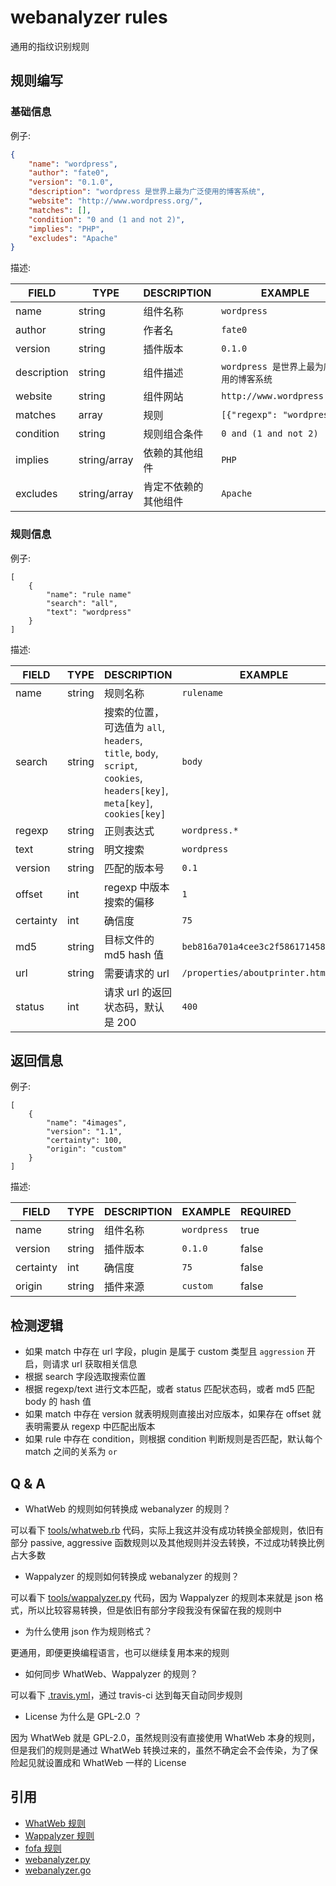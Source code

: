 # webanalyzer rules

通用的指纹识别规则

## 规则编写

### 基础信息

例子:

```json
{
    "name": "wordpress",
    "author": "fate0",
    "version": "0.1.0",
    "description": "wordpress 是世界上最为广泛使用的博客系统",
    "website": "http://www.wordpress.org/",
    "matches": [],
    "condition": "0 and (1 and not 2)",
    "implies": "PHP",
    "excludes": "Apache"
}
```

描述:

| FIELD       | TYPE   | DESCRIPTION  | EXAMPLE                                    | REQUIRED |
|-------------|--------|--------------|--------------------------------------------|----------|
| name        | string | 组件名称     | `wordpress`                                | true     |
| author      | string | 作者名       | `fate0`                                    | false    |
| version     | string | 插件版本     | `0.1.0`                                    | false    |
| description | string | 组件描述     | `wordpress 是世界上最为广泛使用的博客系统` | false    |
| website     | string | 组件网站     | `http://www.wordpress.org/`                | false    |
| matches     | array  | 规则         | `[{"regexp": "wordpress"}]`                | true     |
| condition   | string | 规则组合条件 | `0 and (1 and not 2)`                        | false    |
| implies     | string/array | 依赖的其他组件 | `PHP`                               | false    |
| excludes    | string/array | 肯定不依赖的其他组件 | `Apache`                       | false    |


### 规则信息

例子:

```
[
    {
        "name": "rule name"
        "search": "all",
        "text": "wordpress"
    }
]
```

描述:

| FIELD      | TYPE   | DESCRIPTION                                                             | EXAMPLE                            |
|------------|--------|-------------------------------------------------------------------------|------------------------------------|
| name       | string | 规则名称                                                                | `rulename`                         |
| search     | string | 搜索的位置，可选值为 `all`, `headers`, `title`, `body`, `script`, `cookies`, `headers[key]`, `meta[key]`, `cookies[key]`| `body`                              |
| regexp     | string | 正则表达式                                                              | `wordpress.*`                      |
| text       | string | 明文搜索                                                                | `wordpress`                        |
| version    | string | 匹配的版本号                                                            | `0.1`                              |
| offset     | int    | regexp 中版本搜索的偏移                                                  | `1`                                |
| certainty  | int    | 确信度                                                                  | `75`                               |
| md5        | string | 目标文件的 md5 hash 值                                                  | `beb816a701a4cee3c2f586171458ceec` |
| url        | string | 需要请求的 url                                                          | `/properties/aboutprinter.html`    |
| status     | int    | 请求 url 的返回状态码，默认是 200                                       | `400`                              |


## 返回信息

例子:

```
[
    {
        "name": "4images",
        "version": "1.1",
        "certainty": 100,
        "origin": "custom"
    }
]
```

描述:

| FIELD       | TYPE   | DESCRIPTION  | EXAMPLE                                    | REQUIRED |
|-------------|--------|--------------|--------------------------------------------|----------|
| name        | string | 组件名称     | `wordpress`                                | true     |
| version     | string | 插件版本     | `0.1.0`                                    | false    |
| certainty     | int  | 确信度         | `75`                | false     |
| origin     | string | 插件来源     | `custom`                | false    |


## 检测逻辑

* 如果 match 中存在 url 字段，plugin 是属于 custom 类型且 `aggression` 开启，则请求 url 获取相关信息
* 根据 search 字段选取搜索位置
* 根据 regexp/text 进行文本匹配，或者 status 匹配状态码，或者 md5 匹配 body 的 hash 值
* 如果 match 中存在 version 就表明规则直接出对应版本，如果存在 offset 就表明需要从 regexp 中匹配出版本
* 如果 rule 中存在 condition，则根据 condition 判断规则是否匹配，默认每个 match 之间的关系为 `or`


## Q & A
* WhatWeb 的规则如何转换成 webanalyzer 的规则？

可以看下 [tools/whatweb.rb](tools/whatweb.rb) 代码，实际上我这并没有成功转换全部规则，依旧有部分 passive, aggressive 函数规则以及其他规则并没去转换，不过成功转换比例占大多数

* Wappalyzer 的规则如何转换成 webanalyzer 的规则？

可以看下 [tools/wappalyzer.py](tools/wappalyzer.py) 代码，因为 Wappalyzer 的规则本来就是 json 格式，所以比较容易转换，但是依旧有部分字段我没有保留在我的规则中

* 为什么使用 json 作为规则格式？

更通用，即便更换编程语言，也可以继续复用本来的规则

* 如何同步 WhatWeb、Wappalyzer 的规则？

可以看下 [.travis.yml](https://github.com/webanalyzer/rules/blob/build/.travis.yml)，通过 travis-ci 达到每天自动同步规则

* License 为什么是 GPL-2.0 ？

因为 WhatWeb 就是 GPL-2.0，虽然规则没有直接使用 WhatWeb 本身的规则，但是我们的规则是通过 WhatWeb 转换过来的，虽然不确定会不会传染，为了保险起见就设置成和 WhatWeb 一样的 License


## 引用

* [WhatWeb 规则](https://github.com/urbanadventurer/WhatWeb)
* [Wappalyzer 规则](https://github.com/AliasIO/Wappalyzer)
* [fofa 规则](https://github.com/se55i0n/Webfinger)
* [webanalyzer.py](https://github.com/webanalyzer/webanalyzer.py)
* [webanalyzer.go](https://github.com/webanalyzer/webanalyzer.go)
